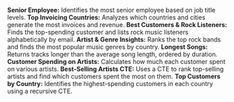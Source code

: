 
**Senior Employee:**  Identifies the most senior employee based on job title levels.
**Top Invoicing Countries:** Analyzes which countries and cities generate the most invoices and revenue.
**Best Customers & Rock Listeners:** Finds the top-spending customer and lists rock music listeners alphabetically by email.
**Artist & Genre Insights:** Ranks the top rock bands and finds the most popular music genres by country.
**Longest Songs:** Returns tracks longer than the average song length, ordered by duration.
**Customer Spending on Artists:** Calculates how much each customer spent on various artists.
**Best-Selling Artists CTE:** Uses a CTE to rank top-selling artists and find which customers spent the most on them.
**Top Customers by Country:** Identifies the highest-spending customers in each country using a recursive CTE.

